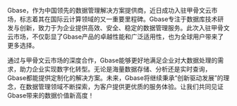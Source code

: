 Gbase，作为中国领先的数据管理解决方案提供商，近日成功入驻甲骨文云市场，标志着其在国际云计算领域的又一重要里程碑。Gbase专注于数据库技术研发与创新，致力于为企业提供高效、安全、稳定的数据管理服务。此次入驻甲骨文云市场，不仅彰显了Gbase产品的卓越性能和广泛适用性，也为全球用户带来了更多选择。

通过与甲骨文云市场的深度合作，Gbase能够更好地满足企业对大数据处理的需求，助力企业实现数字化转型。无论是海量数据存储、分析还是实时查询，Gbase都能提供定制化的解决方案。未来，Gbase将继续秉承“创新驱动发展”的理念，在数据管理领域不断探索，为客户提供更优质的服务体验。让我们共同见证Gbase带来的数据价值新高度！